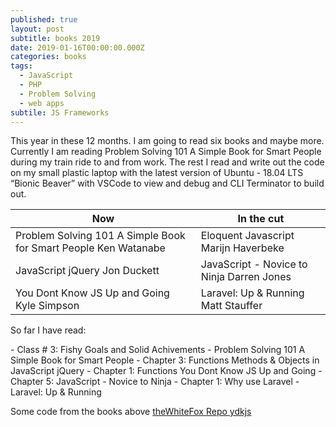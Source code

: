 ```yaml
---
published: true
layout: post
subtitle: books 2019
date: 2019-01-16T00:00:00.000Z
categories: books
tags:
  - JavaScript
  - PHP
  - Problem Solving
  - web apps
subtile: JS Frameworks
---
```


<p>This year in these 12 months. I am going to read six books and maybe more. Currently I am reading Problem Solving 101 A Simple Book for Smart People during my train ride to and from work. The rest I read and write out the code on my small plastic laptop with the latest version of Ubuntu - 18.04 LTS “Bionic Beaver” with VSCode to view and debug and CLI Terminator to build out.</p>

<table>
  <thead>
    <tr>
      <th>Now</th>
      <th class="text-left">In the cut</th>
    </tr>
  </thead>
  <tbody>
    <tr>
      <td>Problem Solving 101 A Simple Book for Smart People Ken Watanabe </td>
      <td class="text-left"> Eloquent Javascript Marijn Haverbeke</td>
    </tr>
    <tr>
      <td class="text-left">JavaScript jQuery Jon Duckett</td>
      <td>JavaScript - Novice to Ninja Darren Jones</td>
    </tr>
    <tr>
      <td class="text-left">You Dont Know JS Up and Going Kyle Simpson</td>
      <td>Laravel: Up & Running Matt Stauffer</td>
    </tr>
  </tbody>
</table>


<p class="pt-3">So far I have read:</p>
  - Class # 3: Fishy Goals and Solid Achivements - Problem Solving 101 A Simple Book for Smart People
  - Chapter 3: Functions Methods & Objects in JavaScript jQuery 
  - Chapter 1: Functions You Dont Know JS Up and Going
  - Chapter 5: JavaScript - Novice to Ninja
  - Chapter 1: Why use Laravel - Laravel: Up & Running

<p>Some code from the books above <a href="https://github.com/theWhiteFox/ydkjs">theWhiteFox Repo ydkjs</a></p>
